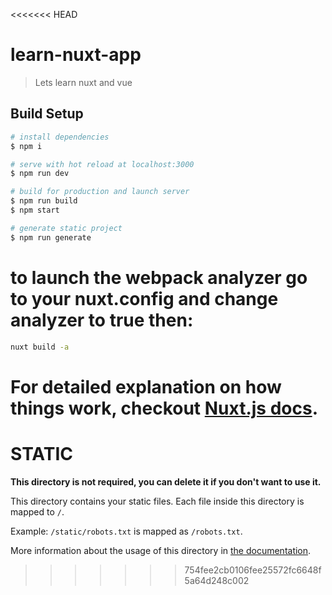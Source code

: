 <<<<<<< HEAD
# learn-nuxt-app

> Lets learn nuxt and vue

## Build Setup

```bash
# install dependencies
$ npm i

# serve with hot reload at localhost:3000
$ npm run dev

# build for production and launch server
$ npm run build
$ npm start

# generate static project
$ npm run generate
```

# to launch the webpack analyzer go to your nuxt.config and change analyzer to true then:

```bash
nuxt build -a
```

For detailed explanation on how things work, checkout [Nuxt.js docs](https://nuxtjs.org).
=======
# STATIC

**This directory is not required, you can delete it if you don't want to use it.**

This directory contains your static files.
Each file inside this directory is mapped to `/`.

Example: `/static/robots.txt` is mapped as `/robots.txt`.

More information about the usage of this directory in [the documentation](https://nuxtjs.org/guide/assets#static).
>>>>>>> 754fee2cb0106fee25572fc6648f5a64d248c002

